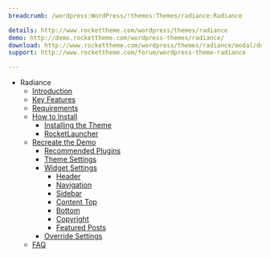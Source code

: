 ```yaml
---
breadcrumb: /wordpress:WordPress/!themes:Themes/radiance:Radiance

details: http://www.rockettheme.com/wordpress/themes/radiance
demo: http://demo.rockettheme.com/wordpress-themes/radiance/ 
download: http://www.rockettheme.com/wordpress/themes/radiance/modal/downloads 
support: http://www.rockettheme.com/forum/wordpress-theme-radiance

---
```


- Radiance
	- [Introduction]()
	- [Key Features](INDEX.md#key-features)
	- [Requirements](INDEX.md#requirements)
	- [How to Install](../../start/themes.md#how-to-install)
		- [Installing the Theme](../../start/themes.md#installing-the-theme)
		- [RocketLauncher](../../start/rocketlauncher.md)
	- [Recreate the Demo](demo.md)
		- [Recommended Plugins](demo.md#recommended-plugins)
		- [Theme Settings](demo.md#theme-settings)
		- [Widget Settings](demo.md#widget-settings)
			- [Header](demo_header.md)
			- [Navigation](demo_navigation.md)
			- [Sidebar](demo_sidebar.md)
			- [Content Top](demo_contenttop.md)
			- [Bottom](demo_bottom.md)
			- [Copyright](demo_copyright.md)
			- [Featured Posts](demo_posts.md)
		- [Override Settings](demo_override.md)
	- [FAQ](faq.md)

